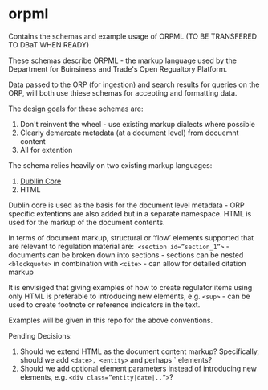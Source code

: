 # orpml
Contains the schemas and example usage of ORPML (TO BE TRANSFERED TO DBaT WHEN READY)

These schemas describe ORPML - the markup language used by the Department for Buinsiness and Trade's Open Regualtory Platform.

Data passed to the ORP (for ingestion) and search results for queries on the ORP, will both use thiese schemas for accepting and formatting data.

The design goals for these schemas are:

1) Don't reinvent the wheel - use existing markup dialects where possible
2) Clearly demarcate metadata (at a document level) from docuemnt content
3) All for extention

The schema relies heavily on two existing markup languages:

1) [Dubllin Core](http://purl.org/dc/elements/1.1/)
2) HTML

Dublin core is used as the basis for the document level metadata - ORP specific extentions are also added but in a separate namespace.
HTML is used for the markup of the document contents.

In terms of document markup, structural or ‘flow’ elements supported that are relevant to regulation material are: 
`<section id=”section_1”>` - documents can be broken down into sections - sections can be nested
`<blockquote>` in combination with `<cite>` - can allow for detailed citation markup

It is envisiged that giving examples of how to create regulator items using only HTML is preferable to introducing new elements, e.g. `<sup>` - can be used to create footnote or reference indicators in the text.

Examples will be given in this repo for the above conventions.

Pending Decisions:

1) Should we extend HTML as the document content markup? Specifically, should we add `<date>, <entity>` and perhaps <subSection>` elements?
2) Should we add optional element parameters instead of introducing new elements, e.g. `<div class=”entity|date|..”>`?  
